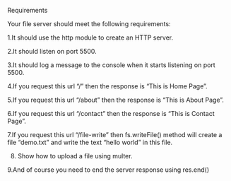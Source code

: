 Requirements


Your file server should meet the following requirements:



1.It should use the http module to create an HTTP server.


2.It should listen on port 5500.


3.It should log a message to the console when it starts listening on port 5500.


4.If you request this url “/” then the response is  “This is Home Page”.


5.If you request this url “/about” then the response is  “This is About Page”.


6.If you request this url “/contact” then the response  is “This is Contact Page”.


7.If you request this url “/file-write” then fs.writeFile() method will create a file “demo.txt” and write the text “hello world” in this file.


8. Show how to upload a file using multer. 


9.And of course you need to end the server response using res.end()
